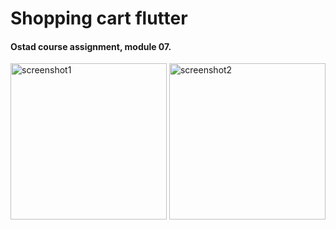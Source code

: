 # Shopping cart flutter

#### Ostad course assignment, module 07.

<img src="https://github.com/nbakh16/shopping_list_ui/assets/38786346/0f67f0a4-2a25-4b7a-9f64-8301ee898a47" alt="screenshot1" width="250">

<img src="https://github.com/nbakh16/shopping_cart_flutter/assets/38786346/3e6309ac-967a-4477-8c49-5b894e41fdf1" alt="screenshot2" width="250">